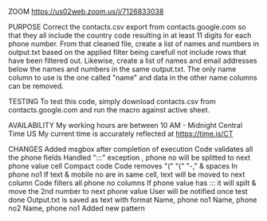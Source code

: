 ZOOM
https://us02web.zoom.us/j/7126833038

PURPOSE
Correct the contacts.csv export from contacts.google.com so that they all include the country code resulting in at least 11 digits for each phone number.
From that cleaned file, create a list of names and numbers in output.txt based on the applied filter being carefull not include rows that have been filtered out.
Likewise, create a list of names and email addresses below the names and numbers in the same output.txt.
The only name column to use is the one called "name" and data in the other name columns can be removed.

TESTING
To test this code, simply download contacts.csv from contacts.google.com and run the macro against active sheet.

AVAILABILITY
My working hours are between 10 AM - Midnight Central Time US
My current time is accurately reflected at https://time.is/CT

CHANGES
Added msgbox after completion of execution
Code validates all the  phone fields
Handled ":::"  exception , phone no will be splitted to next phone value cell 
Compact code
Code removes "("   "("   "-," & spaces In phone no1
If  text & mobile no are  in same cell, text will be moved to next column
Code filters all phone  no columns
If phone value has ::: it will spilt & move the 2nd number to next phone value
User will be notified once test done
Output.txt is saved as text with format
Name, phone no1
Name, phone no2
Name, phone no1
Added new pattern
